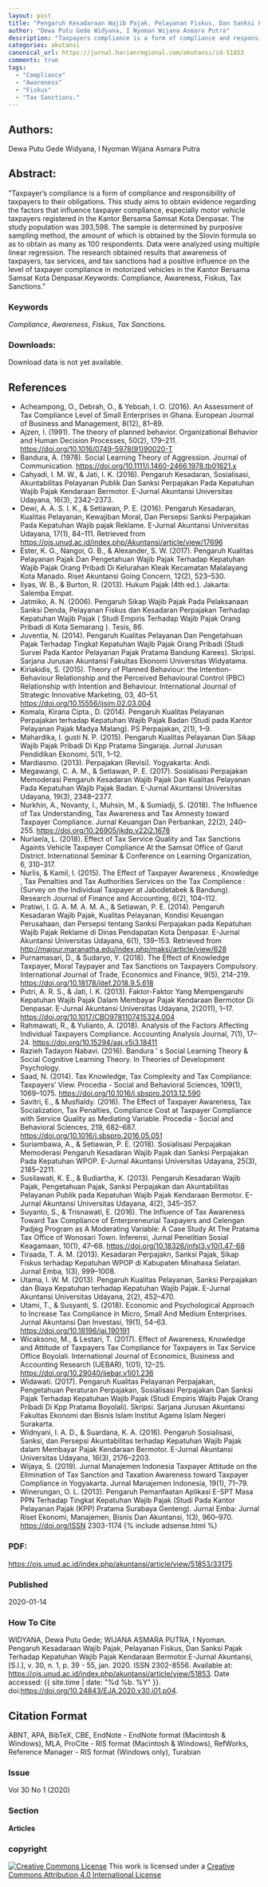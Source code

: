 ```yaml
---
layout: post
title: "Pengaruh Kesadaraan Wajib Pajak, Pelayanan Fiskus, Dan Sanksi Pajak Terhadap Kepatuhan Wajib Pajak Kendaraan Bermotor"
author: "Dewa Putu Gede Widyana, I Nyoman Wijana Asmara Putra"
description: "Taxpayers compliance is a form of compliance and responsibility of taxpayers to their obligations This study aims to obtain evidence regarding the factors that influen"
categories: akutansi
canonical_url: https://jurnal.harianregional.com/akutansi/id-51853
comments: true
tags:
  - "Compliance"
  - "Awareness"
  - "Fiskus"
  - "Tax Sanctions."
---
```


## Authors:
Dewa Putu Gede Widyana, I Nyoman Wijana Asmara Putra

## Abstract:
"Taxpayer’s compliance is a form of compliance and responsibility of taxpayers to their obligations. This study aims to obtain evidence regarding the factors that influence taxpayer compliance, especially motor vehicle taxpayers registered in the Kantor Bersama Samsat Kota Denpasar. The study population was 393,598. The sample is determined by purposive sampling method, the amount of which is obtained by the Slovin formula so as to obtain as many as 100 respondents. Data were analyzed using multiple linear regression. The research obtained results that awareness of taxpayers, tax services, and tax sanctions had a positive influence on the level of taxpayer compliance in motorized vehicles in the Kantor Bersama Samsat Kota Denpasar.Keywords: Compliance, Awareness, Fiskus, Tax Sanctions."

### Keywords
*Compliance*, *Awareness*, *Fiskus*, *Tax Sanctions.*

### Downloads:
Download data is not yet available.

## References
- Acheampong, O., Debrah, O., & Yeboah, I. O. (2016). An Assessment of Tax Compliance Level of Small Enterprises in Ghana. European Journal of Business and Management, 8(12), 81–89.
- Ajzen, I. (1991). The theory of planned behavior. Organizational Behavior and Human Decision Processes, 50(2), 179–211. https://doi.org/10.1016/0749-5978(91)90020-T
- Bandura, A. (1978). Social Learning Theory of Aggression. Journal of Communication. https://doi.org/10.1111/j.1460-2466.1978.tb01621.x
- Cahyadi, I. M. W., & Jati, I. K. (2016). Pengaruh Kesadaran, Sosialisasi, Akuntabilitas Pelayanan Publik Dan Sanksi Perpajakan Pada Kepatuhan Wajib Pajak Kendaraan Bermotor. E-Jurnal Akuntansi Universitas Udayana, 16(3), 2342–2373.
- Dewi, A. A. S. I. K., & Setiawan, P. E. (2016). Pengaruh Kesadaran, Kualitas Pelayanan, Kewajiban Moral, Dan Persepsi Sanksi Perpajakan Pada Kepatuhan Wajib pajak Reklame. E-Jurnal Akuntansi Universitas Udayana, 17(1), 84–111. Retrieved from https://ojs.unud.ac.id/index.php/Akuntansi/article/view/17696
- Ester, K. G., Nangoi, G. B., & Alexander, S. W. (2017). Pengaruh Kualitas Pelayanan Pajak Dan Pengetahuan Wajib Pajak Terhadap Kepatuhan Wajib Pajak Orang Pribadi Di Kelurahan Kleak Kecamatan Malalayang Kota Manado. Riset Akuntansi Going Concern, 12(2), 523–530.
- Ilyas, W. B., & Burton, R. (2013). Hukum Pajak (4th ed.). Jakarta: Salemba Empat.
- Jatmiko, A. N. (2006). Pengaruh Sikap Wajib Pajak Pada Pelaksanaan Sanksi Denda, Pelayanan Fiskus dan Kesadaran Perpajakan Terhadap Kepatuhan Wajib Pajak ( Studi Empiris Terhadap Wajib Pajak Orang Pribadi di Kota Semarang ). Tesis, 86.
- Juventia, N. (2014). Pengaruh Kualitas Pelayanan Dan Pengetahuan Pajak Terhadap Tingkat Kepatuhan Wajib Pajak Orang Pribadi (Studi Survei Pada Kantor Pelayanan Pajak Pratama Bandung Karees). Skripsi. Sarjana Jurusan Akuntansi Fakultas Ekonomi Universitas Widyatama.
- Kiriakidis, S. (2015). Theory of Planned Behaviour: the Intention-Behaviour Relationship and the Perceived Behavioural Control (PBC) Relationship with Intention and Behaviour. International Journal of Strategic Innovative Marketing, 03, 40–51. https://doi.org/10.15556/ijsim.02.03.004
- Komala, Kirana Cipta., D. (2014). Pengaruh Kualitas Pelayanan Perpajakan terhadap Kepatuhan Wajib Pajak Badan (Studi pada Kantor Pelayanan Pajak Madya Malang). PS Perpajakan, 2(1), 1–9.
- Mahardika, I. gusti N. P. (2015). Pengaruh Kualitas Pelayanan Dan Sikap Wajib Pajak Pribadi Di Kpp Pratama Singaraja. Jurnal Jurusan Pendidikan Ekonomi, 5(1), 1–12.
- Mardiasmo. (2013). Perpajakan (Revisi). Yogyakarta: Andi.
- Megawangi, C. A. M., & Setiawan, P. E. (2017). Sosialisasi Perpajakan Memoderasi Pengaruh Kesadaran Wajib Pajak Dan Kualitas Pelayanan Pada Kepatuhan Wajib Pajak Badan. E-Jurnal Akuntansi Universitas Udayana, 19(3), 2348–2377.
- Nurkhin, A., Novanty, I., Muhsin, M., & Sumiadji, S. (2018). The Influence of Tax Understanding, Tax Awareness and Tax Amnesty toward Taxpayer Compliance. Jurnal Keuangan Dan Perbankan, 22(2), 240–255. https://doi.org/10.26905/jkdp.v22i2.1678
- Nurlaela, L. (2018). Effect of Tax Service Quality and Tax Sanctions Againts Vehicle Taxpayer Compliance At the Samsat Office of Garut District. International Seminar & Conference on Learning Organization, 6, 310–317.
- Nurlis, & Kamil, I. (2015). The Effect of Taxpayer Awareness , Knowledge , Tax Penalties and Tax Authorities Services on the Tax Complience : (Survey on the Individual Taxpayer at Jabodetabek & Bandung). Research Journal of Finance and Accounting, 6(2), 104–112.
- Pratiwi, I. G. A. M. A. M. A., & Setiawan, P. E. (2014). Pengaruh Kesadaran Wajib Pajak, Kualitas Pelayanan, Kondisi Keuangan Perusahaan, dan Persepsi tentang Sanksi Perpajakan pada Kepatuhan Wajib Pajak Reklame di Dinas Pendapatan Kota Denpasar. E-Jurnal Akuntansi Universitas Udayana, 6(1), 139–153. Retrieved from http://majour.maranatha.edu/index.php/maksi/article/view/628
- Purnamasari, D., & Sudaryo, Y. (2018). The Effect of Knowledge Taxpayer, Moral Taypayer and Tax Sanctions on Taxpayers Compulsory. International Journal of Trade, Economics and Finance, 9(5), 214–219. https://doi.org/10.18178/ijtef.2018.9.5.618
- Putri, A. R. S., & Jati, I. K. (2013). Faktor-Faktor Yang Mempengaruhi Kepatuhan Wajib Pajak Dalam Membayar Pajak Kendaraan Bermotor Di Denpasar. E-Jurnal Akuntansi Universitas Udayana, 2(2011), 1–17. https://doi.org/10.1017/CBO9781107415324.004
- Rahmawati, R., & Yulianto, A. (2018). Analysis of the Factors Affecting Individual Taxpayers Compliance. Accounting Analysis Journal, 7(1), 17–24. https://doi.org/10.15294/aaj.v5i3.18411
- Razieh Tadayon Nabavi. (2016). Bandura ’ s Social Learning Theory & Social Cognitive Learning Theory. In Theories of Development Psychology.
- Saad, N. (2014). Tax Knowledge, Tax Complexity and Tax Compliance: Taxpayers’ View. Procedia - Social and Behavioral Sciences, 109(1), 1069–1075. https://doi.org/10.1016/j.sbspro.2013.12.590
- Savitri, E., & Musfialdy. (2016). The Effect of Taxpayer Awareness, Tax Socialization, Tax Penalties, Compliance Cost at Taxpayer Compliance with Service Quality as Mediating Variable. Procedia - Social and Behavioral Sciences, 219, 682–687. https://doi.org/10.1016/j.sbspro.2016.05.051
- Suriambawa, A., & Setiawan, P. E. (2018). Sosialisasi Perpajakan Memoderasi Pengaruh Kesadaran Wajib Pajak dan Sanksi Perpajakan Pada Kepatuhan WPOP. E-Jurnal Akuntansi Universitas Udayana, 25(3), 2185–2211.
- Susilawati, K. E., & Budiartha, K. (2013). Pengaruh Kesadaran Wajib Pajak, Pengetahuan Pajak, Sanksi Perpajakan dan Akuntabilitas Pelayanan Publik pada Kepatuhan Wajib Pajak Kendaraan Bermotor. E-Jurnal Akuntansi Universitas Udayana, 4(2), 345–357.
- Suyanto, S., & Trisnawati, E. (2016). The Influence of Tax Awareness Toward Tax Compliance of Enterpreneurial Taxpayers and Celengan Padjeg Program as A Moderating Variable: A Case Study At The Pratama Tax Office of Wonosari Town. Inferensi, Jurnal Penelitian Sosial Keagamaan, 10(1), 47–68. https://doi.org/10.18326/infsl3.v10i1.47-68
- Tiraada, T. A. M. (2013). Kesadaran Perpajakn, Sanksi Pajak, Sikap Fiskus terhadap Kepatuhan WPOP di Kabupaten Minahasa Selatan. Jurnal Emba, 1(3), 999–1008.
- Utama, I. W. M. (2013). Pengaruh Kualitas Pelayanan, Sanksi Perpajakan dan Biaya Kepatuhan terhadap Kepatuhan Wajib Pajak. E-Jurnal Akuntansi Universitas Udayana, 2(2), 452–470.
- Utami, T., & Susyanti, S. (2018). Economic and Psychological Approach to Increase Tax Compliance in Micro, Small And Medium Enterprises. Jurnal Akuntansi Dan Investasi, 19(1), 54–63. https://doi.org/10.18196/jai.190191
- Wicaksono, M., & Lestari, T. (2017). Effect of Awareness, Knowledge and Attitude of Taxpayers Tax Compliance for Taxpayers in Tax Service Office Boyolali. International Journal of Economics, Business and Accounting Research (IJEBAR), 1(01), 12–25. https://doi.org/10.29040/ijebar.v1i01.236
- Widawati. (2017). Pengaruh Kualitas Pelayanan Perpajakan, Pengetahuan Peraturan Perpajakan, Sosialisasi Perpajakan Dan Sanksi Pajak Terhadap Kepatuhan Wajib Pajak (Studi Empiris Wajib Pajak Orang Pribadi Di Kpp Pratama Boyolali). Skripsi. Sarjana Jurusan Akuntansi Fakultas Ekonomi dan Bisnis Islam Institut Agama Islam Negeri Surakarta.
- Widnyani, I. A. D., & Suardana, K. A. (2016). Pengaruh Sosialisasi, Sanksi, dan Persepsi Akuntabilitas terhadap Kepatuhan Wajib Pajak dalam Membayar Pajak Kendaraan Bermotor. E-Jurnal Akuntansi Universitas Udayana, 16(3), 2176–2203.
- Wijaya, S. (2019). Jurnal Manajemen Indonesia Taxpayer Attitude on the Elimination of Tax Sanction and Taxation Awareness toward Taxpayer Compliance in Yogyakarta. Jurnal Manajemen Indonesia, 19(1), 71–79.
- Winerungan, O. L. (2013). Pengaruh Pemanfaatan Aplikasi E-SPT Masa PPN Terhadap Tingkat Kepatuhan Wajib Pajak (Studi Pada Kantor Pelayanan Pajak (KPP) Pratama Surabaya Genteng). Jurnal Emba: Jurnal Riset Ekonomi, Manajemen, Bisnis Dan Akuntansi, 1(3), 960–970. https://doi.org/ISSN 2303-1174
{% include adsense.html %}
### PDF:
https://ojs.unud.ac.id/index.php/akuntansi/article/view/51853/33175

### Published
2020-01-14

### How To Cite
WIDYANA, Dewa Putu Gede; WIJANA ASMARA PUTRA, I Nyoman.  Pengaruh Kesadaraan Wajib Pajak, Pelayanan Fiskus, Dan Sanksi Pajak Terhadap Kepatuhan Wajib Pajak Kendaraan Bermotor.E-Jurnal Akuntansi, [S.l.], v. 30, n. 1, p. 39 - 55, jan. 2020. ISSN 2302-8556. Available at: <https://ojs.unud.ac.id/index.php/akuntansi/article/view/51853>. Date accessed: {{ site.time | date: "%d %b. %Y" }}. doi:https://doi.org/10.24843/EJA.2020.v30.i01.p04.

## Citation Format
ABNT, APA, BibTeX, CBE, EndNote - EndNote format (Macintosh & Windows), MLA, ProCite - RIS format (Macintosh & Windows), RefWorks, Reference Manager - RIS format (Windows only), Turabian

### Issue
Vol 30 No 1 (2020)

### Section 
**Articles**

### copyright 
<a href="http://creativecommons.org/licenses/by/4.0/" rel="license"><img src="https://i.creativecommons.org/l/by/4.0/88x31.png" alt="Creative Commons License" /></a>
This work is licensed under a <a href="http://creativecommons.org/licenses/by/4.0/" rel="nofollow">Creative Commons Attribution 4.0 International License</a>
